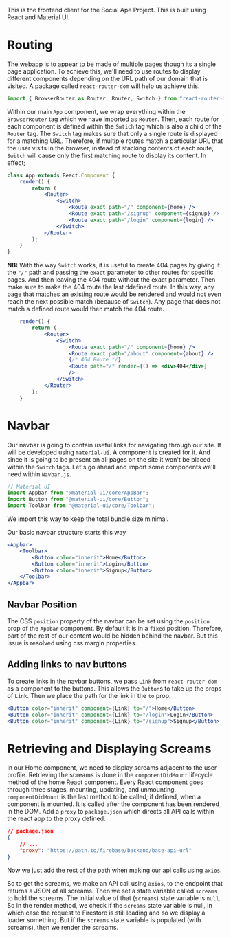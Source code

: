 This is the frontend client for the Social Ape Project. This is built using React and Material UI.

# Routing

The webapp is to appear to be made of multiple pages though its a single page application. To achieve this, we'll need to use routes to display different components depending on the URL path of our domain that is visited. A package called `react-router-dom` will help us achieve this.

```js
import { BrowserRouter as Router, Router, Switch } from "react-router-dom";
```

Within our main `App` component, we wrap everything within the `BrowserRouter` tag which we have imported as `Router`. Then, each route for each component is defined within the `Swtich` tag which is also a child of the `Router` tag. The `Switch` tag makes sure that only a single route is displayed for a matching URL. Therefore, if multiple routes match a particular URL that the user visits in the browser, instead of stacking contents of each route, `Switch` will cause only the first matching route to display its content. In effect;

```jsx
class App extends React.Component {
    render() {
        return (
            <Router>
                <Switch>
                    <Route exact path="/" component={home} />
                    <Route exact path="/signup" component={signup} />
                    <Route exact path="/login" component={login} />
                </Switch>
            </Router>
        );
    }
}
```

**NB:** With the way `Switch` works, it is useful to create 404 pages by giving it the `"/"` path and passing the `exact` parameter to other routes for specific pages. And then leaving the 404 route without the exact parameter. Then make sure to make the 404 route the last ddefined route. In this way, any page that matches an existing route would be rendered and would not even reach the next possible match (because of `Switch`). Any page that does not match a defined route would then match the 404 route.

```jsx
    render() {
        return (
            <Router>
                <Switch>
                    <Route exact path="/" component={home} />
                    <Route exact path="/about" component={about} />
                    {/* 404 Route */}
                    <Route path="/" render={() => <div>404</div>}
                    />
                </Switch>
            </Router>
        );
    }

```

# Navbar

Our navbar is going to contain useful links for navigating through our site. It will be developed using `material-ui`. A component is created for it. And since it is going to be present on all pages on the site it won't be placed within the `Switch` tags. Let's go ahead and import some components we'll need within `Navbar.js`.

```jsx
// Material UI
import Appbar from "@material-ui/core/AppBar";
import Button from "@material-ui/core/Button";
import Toolbar from "@material-ui/core/Toolbar";
```

We import this way to keep the total bundle size minimal.

Our basic navbar structure starts this way

```jsx
<Appbar>
    <Toolbar>
        <Button color="inherit">Home</Button>
        <Button color="inherit">Login</Button>
        <Button color="inherit">Signup</Button>
    </Toolbar>
</Appbar>
```

## Navbar Position

The CSS `position` property of the navbar can be set using the `position` prop of the `Appbar` component. By default it is in a `fixed` position. Therefore, part of the rest of our content would be hidden behind the navbar. But this issue is resolved using css margin properties.

## Adding links to nav buttons

To create links in the navbar buttons, we pass `Link` from `react-router-dom` as a component to the buttons. This allows the `Button`s to take up the props of `Link`. Then we place the path for the link in the `to` prop.

```jsx
<Button color="inherit" component={Link} to="/">Home</Button>
<Button color="inherit" component={Link} to="/login">Login</Button>
<Button color="inherit" component={Link} to="/signup">Signup</Button>
```

# Retrieving and Displaying Screams

In our Home component, we need to display screams adjacent to the user profile. Retrieving the screams is done in the `componentDidMount` lifecycle method of the home React component. Every React component goes through three stages, mounting, updating, and unmounting. `componentDidMount` is the last method to be called, if defined, when a component is mounted. It is called after the component has been rendered in the DOM. Add a `proxy` to `package.json` which directs all API calls within the react app to the proxy defined.

```json
// package.json
{
    // ...
    "proxy": "https://path.to/firebase/backend/base-api-url"
}
```
Now we just add the rest of the path when making our api calls using `axios`.

So to get the screams, we make an API call using `axios`, to the endpoint that returns a JSON of all screams. Then we set a state variable called `screams` to hold the screams. The initial value of that (`screams`) state variable is `null`. So in the render method, we check if the `screams` state variable is null, in which case the request to Firestore is still loading and so we display a loader something. But if the `screams` state variable is populated (with screams), then we render the screams.    